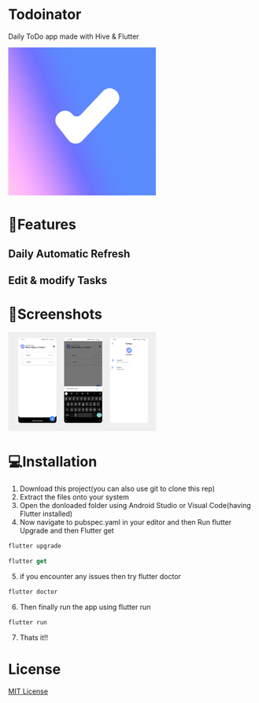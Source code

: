 # Todoinator

Daily ToDo app made with Hive & Flutter

<img src="https://github.com/Afroz-Shaikh/Todoinator/blob/main/Frame%201.png" alt="s1" width="300">

# 🚀Features
## Daily Automatic Refresh 
## Edit & modify Tasks  



# 📱Screenshots

<img src="https://github.com/Afroz-Shaikh/Todoinator/blob/main/assets/todoinator.png" alt="s1" width="300">




# 💻Installation

1) Download this project(you can also use git to clone this rep)
2) Extract the files onto your system
3) Open the donloaded folder using Android Studio or Visual Code(having Flutter installed)
4) Now navigate to pubspec.yaml in your editor and then Run flutter Upgrade and then Flutter get
```dart
flutter upgrade
```
```dart
flutter get
```
5) if you encounter any issues then try flutter doctor
```dart
flutter doctor
```
6) Then finally run the app using flutter run
```dart
flutter run
```
7) Thats it!! 

# License
<a href="https://github.com/Afroz-Shaikh/happify-app/blob/master/LICENSE">MIT License</a>
